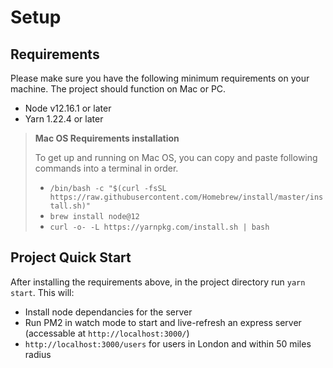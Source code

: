 # Setup

## Requirements

Please make sure you have the following minimum requirements on your machine. The project should function on Mac or PC.

 - Node v12.16.1 or later
 - Yarn 1.22.4 or later

> **Mac OS Requirements installation**
>
> To get up and running on Mac OS, you can copy and paste following commands into a terminal in order.
>
> - `/bin/bash -c "$(curl -fsSL https://raw.githubusercontent.com/Homebrew/install/master/install.sh)"`
> - `brew install node@12`
> - `curl -o- -L https://yarnpkg.com/install.sh | bash`

## Project Quick Start

After installing the requirements above, in the project directory run `yarn start`. This will:

 - Install node dependancies for the server
 - Run PM2 in watch mode to start and live-refresh an express server (accessable at `http://localhost:3000/`)
 - `http://localhost:3000/users` for users in London and within 50 miles radius 
